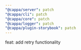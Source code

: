 ```yaml
---
"@cappa/server": patch
"@cappa/cli": patch
"@cappa/core": patch
"@cappa/logger": patch
"@cappa/plugin-storybook": patch
---
```


feat: add retry functionality
